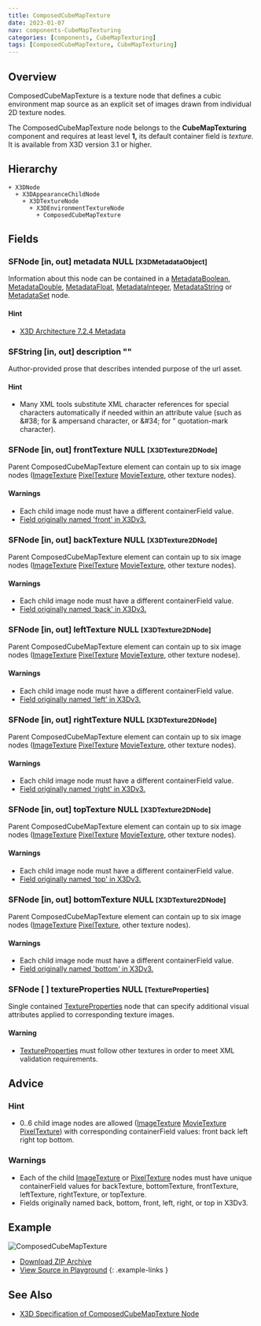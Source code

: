 ```yaml
---
title: ComposedCubeMapTexture
date: 2023-01-07
nav: components-CubeMapTexturing
categories: [components, CubeMapTexturing]
tags: [ComposedCubeMapTexture, CubeMapTexturing]
---
```

<style>
.post h3 {
  word-spacing: 0.2em;
}
</style>

## Overview

ComposedCubeMapTexture is a texture node that defines a cubic environment map source as an explicit set of images drawn from individual 2D texture nodes.

The ComposedCubeMapTexture node belongs to the **CubeMapTexturing** component and requires at least level **1,** its default container field is *texture.* It is available from X3D version 3.1 or higher.

## Hierarchy

```
+ X3DNode
  + X3DAppearanceChildNode
    + X3DTextureNode
      + X3DEnvironmentTextureNode
        + ComposedCubeMapTexture
```

## Fields

### SFNode [in, out] **metadata** NULL <small>[X3DMetadataObject]</small>

Information about this node can be contained in a [MetadataBoolean](/x_ite/components/core/metadataboolean/), [MetadataDouble](/x_ite/components/core/metadatadouble/), [MetadataFloat](/x_ite/components/core/metadatafloat/), [MetadataInteger](/x_ite/components/core/metadatainteger/), [MetadataString](/x_ite/components/core/metadatastring/) or [MetadataSet](/x_ite/components/core/metadataset/) node.

#### Hint

- [X3D Architecture 7.2.4 Metadata](https://www.web3d.org/specifications/X3Dv4/ISO-IEC19775-1v4-IS/Part01/components/core.html#Metadata)

### SFString [in, out] **description** ""

Author-provided prose that describes intended purpose of the url asset.

#### Hint

- Many XML tools substitute XML character references for special characters automatically if needed within an attribute value (such as &amp;#38; for &amp; ampersand character, or &amp;#34; for " quotation-mark character).

### SFNode [in, out] **frontTexture** NULL <small>[X3DTexture2DNode]</small>

Parent ComposedCubeMapTexture element can contain up to six image nodes ([ImageTexture](/x_ite/components/texturing/imagetexture/) [PixelTexture](/x_ite/components/texturing/pixeltexture/) [MovieTexture](/x_ite/components/texturing/movietexture/), other texture nodes).

#### Warnings

- Each child image node must have a different containerField value.
- [Field originally named 'front' in X3Dv3.](https://www.web3d.org/x3d/content/examples/X3dSceneAuthoringHints.html#fieldNameChanges)

### SFNode [in, out] **backTexture** NULL <small>[X3DTexture2DNode]</small>

Parent ComposedCubeMapTexture element can contain up to six image nodes ([ImageTexture](/x_ite/components/texturing/imagetexture/) [PixelTexture](/x_ite/components/texturing/pixeltexture/) [MovieTexture](/x_ite/components/texturing/movietexture/), other texture nodes).

#### Warnings

- Each child image node must have a different containerField value.
- [Field originally named 'back' in X3Dv3.](https://www.web3d.org/x3d/content/examples/X3dSceneAuthoringHints.html#fieldNameChanges)

### SFNode [in, out] **leftTexture** NULL <small>[X3DTexture2DNode]</small>

Parent ComposedCubeMapTexture element can contain up to six image nodes ([ImageTexture](/x_ite/components/texturing/imagetexture/) [PixelTexture](/x_ite/components/texturing/pixeltexture/) [MovieTexture](/x_ite/components/texturing/movietexture/), other texture nodese).

#### Warnings

- Each child image node must have a different containerField value.
- [Field originally named 'left' in X3Dv3.](https://www.web3d.org/x3d/content/examples/X3dSceneAuthoringHints.html#fieldNameChanges)

### SFNode [in, out] **rightTexture** NULL <small>[X3DTexture2DNode]</small>

Parent ComposedCubeMapTexture element can contain up to six image nodes ([ImageTexture](/x_ite/components/texturing/imagetexture/) [PixelTexture](/x_ite/components/texturing/pixeltexture/) [MovieTexture](/x_ite/components/texturing/movietexture/), other texture nodes).

#### Warnings

- Each child image node must have a different containerField value.
- [Field originally named 'right' in X3Dv3.](https://www.web3d.org/x3d/content/examples/X3dSceneAuthoringHints.html#fieldNameChanges)

### SFNode [in, out] **topTexture** NULL <small>[X3DTexture2DNode]</small>

Parent ComposedCubeMapTexture element can contain up to six image nodes ([ImageTexture](/x_ite/components/texturing/imagetexture/) [PixelTexture](/x_ite/components/texturing/pixeltexture/) [MovieTexture](/x_ite/components/texturing/movietexture/), other texture nodes).

#### Warnings

- Each child image node must have a different containerField value.
- [Field originally named 'top' in X3Dv3.](https://www.web3d.org/x3d/content/examples/X3dSceneAuthoringHints.html#fieldNameChanges)

### SFNode [in, out] **bottomTexture** NULL <small>[X3DTexture2DNode]</small>

Parent ComposedCubeMapTexture element can contain up to six image nodes ([ImageTexture](/x_ite/components/texturing/imagetexture/) [PixelTexture](/x_ite/components/texturing/pixeltexture/), other texture nodes).

#### Warnings

- Each child image node must have a different containerField value.
- [Field originally named 'bottom' in X3Dv3.](https://www.web3d.org/x3d/content/examples/X3dSceneAuthoringHints.html#fieldNameChanges)

### SFNode [ ] **textureProperties** NULL <small>[TextureProperties]</small>

Single contained [TextureProperties](/x_ite/components/texturing/textureproperties/) node that can specify additional visual attributes applied to corresponding texture images.

#### Warning

- [TextureProperties](/x_ite/components/texturing/textureproperties/) must follow other textures in order to meet XML validation requirements.

## Advice

### Hint

- 0..6 child image nodes are allowed ([ImageTexture](/x_ite/components/texturing/imagetexture/) [MovieTexture](/x_ite/components/texturing/movietexture/) [PixelTexture](/x_ite/components/texturing/pixeltexture/)) with corresponding containerField values: front back left right top bottom.

### Warnings

- Each of the child [ImageTexture](/x_ite/components/texturing/imagetexture/) or [PixelTexture](/x_ite/components/texturing/pixeltexture/) nodes must have unique containerField values for backTexture, bottomTexture, frontTexture, leftTexture, rightTexture, or topTexture.
- Fields originally named back, bottom, front, left, right, or top in X3Dv3.

## Example

<x3d-canvas class="xr-button-br" src="https://create3000.github.io/media/examples/CubeMapTexturing/ComposedCubeMapTexture/ComposedCubeMapTexture.x3d" contentScale="auto" update="auto">
  <img src="https://create3000.github.io/media/examples/CubeMapTexturing/ComposedCubeMapTexture/screenshot.avif" alt="ComposedCubeMapTexture"/>
</x3d-canvas>

- [Download ZIP Archive](https://create3000.github.io/media/examples/CubeMapTexturing/ComposedCubeMapTexture/ComposedCubeMapTexture.zip)
- [View Source in Playground](/x_ite/playground/?url=https://create3000.github.io/media/examples/CubeMapTexturing/ComposedCubeMapTexture/ComposedCubeMapTexture.x3d)
{: .example-links }

## See Also

- [X3D Specification of ComposedCubeMapTexture Node](https://www.web3d.org/documents/specifications/19775-1/V4.0/Part01/components/environmentalTexturing.html#ComposedCubeMapTexture)
